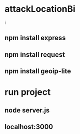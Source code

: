 
# attackLocationBi
i
## npm install express
## npm install request
## npm install geoip-lite

# run project
## node server.js
## localhost:3000
